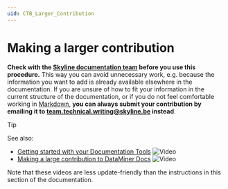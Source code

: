 ```yaml
---
uid: CTB_Larger_Contribution
---
```


# Making a larger contribution

**Check with the [Skyline documentation team](mailto:team.technical.writing@skyline.be) before you use this procedure.** This way you can avoid unnecessary work, e.g. because the information you want to add is already available elsewhere in the documentation. If you are unsure of how to fit your information in the current structure of the documentation, or if you do not feel comfortable working in [Markdown](xref:CTB_Markdown_Syntax), **you can always submit your contribution by emailing it to <team.technical.writing@skyline.be> instead**.

> [!TIP]
> See also:
>
> - [Getting started with your Documentation Tools](https://www.youtube.com/watch?v=VyCS7DrM9PI) ![Video](~/dataminer/images/video_Duo.png)
> - [Making a large contribution to DataMiner Docs](https://www.youtube.com/watch?v=VINizT8JFRw) ![Video](~/dataminer/images/video_Duo.png)
>
> Note that these videos are less update-friendly than the instructions in this section of the documentation.
